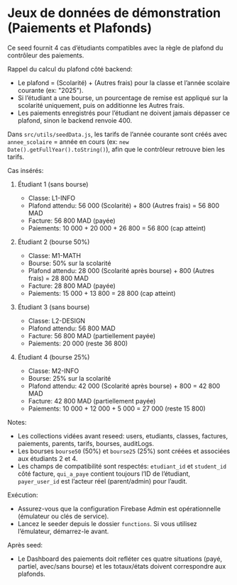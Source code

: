 # Jeux de données de démonstration (Paiements et Plafonds)

Ce seed fournit 4 cas d’étudiants compatibles avec la règle de plafond du contrôleur des paiements.

Rappel du calcul du plafond côté backend:

- Le plafond = (Scolarité) + (Autres frais) pour la classe et l’année scolaire courante (ex: "2025").
- Si l’étudiant a une bourse, un pourcentage de remise est appliqué sur la scolarité uniquement, puis on additionne les Autres frais.
- Les paiements enregistrés pour l’étudiant ne doivent jamais dépasser ce plafond, sinon le backend renvoie 400.

Dans `src/utils/seedData.js`, les tarifs de l’année courante sont créés avec `annee_scolaire` = année en cours (ex: `new Date().getFullYear().toString()`), afin que le contrôleur retrouve bien les tarifs.

Cas insérés:

1. Étudiant 1 (sans bourse)

   - Classe: L1-INFO
   - Plafond attendu: 56 000 (Scolarité) + 800 (Autres frais) = 56 800 MAD
   - Facture: 56 800 MAD (payée)
   - Paiements: 10 000 + 20 000 + 26 800 = 56 800 (cap atteint)

2. Étudiant 2 (bourse 50%)

   - Classe: M1-MATH
   - Bourse: 50% sur la scolarité
   - Plafond attendu: 28 000 (Scolarité après bourse) + 800 (Autres frais) = 28 800 MAD
   - Facture: 28 800 MAD (payée)
   - Paiements: 15 000 + 13 800 = 28 800 (cap atteint)

3. Étudiant 3 (sans bourse)

   - Classe: L2-DESIGN
   - Plafond attendu: 56 800 MAD
   - Facture: 56 800 MAD (partiellement payée)
   - Paiements: 20 000 (reste 36 800)

4. Étudiant 4 (bourse 25%)
   - Classe: M2-INFO
   - Bourse: 25% sur la scolarité
   - Plafond attendu: 42 000 (Scolarité après bourse) + 800 = 42 800 MAD
   - Facture: 42 800 MAD (partiellement payée)
   - Paiements: 10 000 + 12 000 + 5 000 = 27 000 (reste 15 800)

Notes:

- Les collections vidées avant reseed: users, etudiants, classes, factures, paiements, parents, tarifs, bourses, auditLogs.
- Les bourses `bourse50` (50%) et `bourse25` (25%) sont créées et associées aux étudiants 2 et 4.
- Les champs de compatibilité sont respectés: `etudiant_id` et `student_id` côté facture, `qui_a_paye` contient toujours l’ID de l’étudiant, `payer_user_id` est l’acteur réel (parent/admin) pour l’audit.

Exécution:

- Assurez-vous que la configuration Firebase Admin est opérationnelle (émulateur ou clés de service).
- Lancez le seeder depuis le dossier `functions`. Si vous utilisez l’émulateur, démarrez-le avant.

Après seed:

- Le Dashboard des paiements doit refléter ces quatre situations (payé, partiel, avec/sans bourse) et les totaux/états doivent correspondre aux plafonds.

